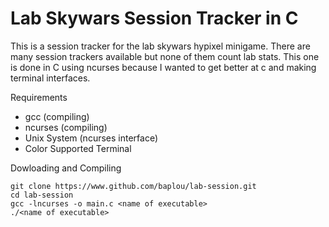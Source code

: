 # Lab Skywars Session Tracker in C

This is a session tracker for the lab skywars hypixel minigame. There are many session trackers available but none of them count lab stats. This one is done in C using ncurses because I wanted to get better at c and making terminal interfaces.  

Requirements
- gcc (compiling)
- ncurses (compiling)
- Unix System (ncurses interface)
- Color Supported Terminal

Dowloading and Compiling
```
git clone https://www.github.com/baplou/lab-session.git
cd lab-session
gcc -lncurses -o main.c <name of executable>
./<name of executable>
```
